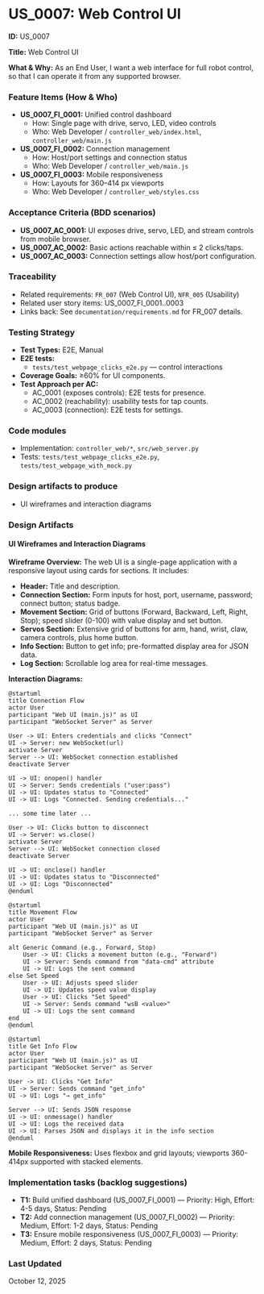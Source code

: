 # US_0007: Web Control UI

**ID:** US_0007

**Title:** Web Control UI

**What & Why:**
As an End User, I want a web interface for full robot control, so that I can operate it from any supported browser.

### Feature Items (How & Who)
- **US_0007_FI_0001:** Unified control dashboard
  - How: Single page with drive, servo, LED, video controls
  - Who: Web Developer / `controller_web/index.html`, `controller_web/main.js`
- **US_0007_FI_0002:** Connection management
  - How: Host/port settings and connection status
  - Who: Web Developer / `controller_web/main.js`
- **US_0007_FI_0003:** Mobile responsiveness
  - How: Layouts for 360–414 px viewports
  - Who: Web Developer / `controller_web/styles.css`

### Acceptance Criteria (BDD scenarios)
- **US_0007_AC_0001:** UI exposes drive, servo, LED, and stream controls from mobile browser.
- **US_0007_AC_0002:** Basic actions reachable within ≤ 2 clicks/taps.
- **US_0007_AC_0003:** Connection settings allow host/port configuration.

### Traceability
- Related requirements: `FR_007` (Web Control UI), `NFR_005` (Usability)
- Related user story items: US_0007_FI_0001..0003
- Links back: See `documentation/requirements.md` for FR_007 details.

### Testing Strategy
- **Test Types:** E2E, Manual
- **E2E tests:**
  - `tests/test_webpage_clicks_e2e.py` — control interactions
- **Coverage Goals:** ≥60% for UI components.
- **Test Approach per AC:**
  - AC_0001 (exposes controls): E2E tests for presence.
  - AC_0002 (reachability): usability tests for tap counts.
  - AC_0003 (connection): E2E tests for settings.

### Code modules
- Implementation: `controller_web/*`, `src/web_server.py`
- Tests: `tests/test_webpage_clicks_e2e.py`, `tests/test_webpage_with_mock.py`

### Design artifacts to produce
- UI wireframes and interaction diagrams

### Design Artifacts

#### UI Wireframes and Interaction Diagrams

**Wireframe Overview:**
The web UI is a single-page application with a responsive layout using cards for sections. It includes:
- **Header:** Title and description.
- **Connection Section:** Form inputs for host, port, username, password; connect button; status badge.
- **Movement Section:** Grid of buttons (Forward, Backward, Left, Right, Stop); speed slider (0-100) with value display and set button.
- **Servos Section:** Extensive grid of buttons for arm, hand, wrist, claw, camera controls, plus home button.
- **Info Section:** Button to get info; pre-formatted display area for JSON data.
- **Log Section:** Scrollable log area for real-time messages.

**Interaction Diagrams:**

```plantuml
@startuml
title Connection Flow
actor User
participant "Web UI (main.js)" as UI
participant "WebSocket Server" as Server

User -> UI: Enters credentials and clicks "Connect"
UI -> Server: new WebSocket(url)
activate Server
Server --> UI: WebSocket connection established
deactivate Server

UI -> UI: onopen() handler
UI -> Server: Sends credentials ("user:pass")
UI -> UI: Updates status to "Connected"
UI -> UI: Logs "Connected. Sending credentials..."

... some time later ...

User -> UI: Clicks button to disconnect
UI -> Server: ws.close()
activate Server
Server --> UI: WebSocket connection closed
deactivate Server

UI -> UI: onclose() handler
UI -> UI: Updates status to "Disconnected"
UI -> UI: Logs "Disconnected"
@enduml
```

```plantuml
@startuml
title Movement Flow
actor User
participant "Web UI (main.js)" as UI
participant "WebSocket Server" as Server

alt Generic Command (e.g., Forward, Stop)
    User -> UI: Clicks a movement button (e.g., "Forward")
    UI -> Server: Sends command from "data-cmd" attribute
    UI -> UI: Logs the sent command
else Set Speed
    User -> UI: Adjusts speed slider
    UI -> UI: Updates speed value display
    User -> UI: Clicks "Set Speed"
    UI -> Server: Sends command "wsB <value>"
    UI -> UI: Logs the sent command
end
@enduml
```

```plantuml
@startuml
title Get Info Flow
actor User
participant "Web UI (main.js)" as UI
participant "WebSocket Server" as Server

User -> UI: Clicks "Get Info"
UI -> Server: Sends command "get_info"
UI -> UI: Logs "→ get_info"

Server --> UI: Sends JSON response
UI -> UI: onmessage() handler
UI -> UI: Logs the received data
UI -> UI: Parses JSON and displays it in the info section
@enduml
```

**Mobile Responsiveness:** Uses flexbox and grid layouts; viewports 360-414px supported with stacked elements.

### Implementation tasks (backlog suggestions)
- **T1:** Build unified dashboard (US_0007_FI_0001) — Priority: High, Effort: 4-5 days, Status: Pending
- **T2:** Add connection management (US_0007_FI_0002) — Priority: Medium, Effort: 1-2 days, Status: Pending
- **T3:** Ensure mobile responsiveness (US_0007_FI_0003) — Priority: Medium, Effort: 2 days, Status: Pending

### Last Updated
October 12, 2025
